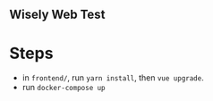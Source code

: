 ## Wisely Web Test

# Steps

- in `frontend/`, run `yarn install`, then `vue upgrade`.
- run `docker-compose up`
